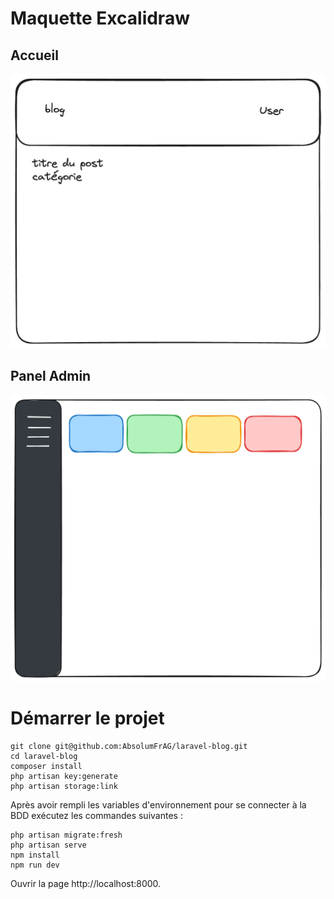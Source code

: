 # Maquette Excalidraw

## Accueil

![](Accueil%20Blog.png)

## Panel Admin
![](Admin%20Blog.png)

# Démarrer le projet

```
git clone git@github.com:AbsolumFrAG/laravel-blog.git
cd laravel-blog
composer install
php artisan key:generate
php artisan storage:link
```

Après avoir rempli les variables d'environnement pour se connecter à la BDD exécutez les commandes suivantes :

```
php artisan migrate:fresh
php artisan serve
npm install
npm run dev
```

Ouvrir la page http://localhost:8000.
